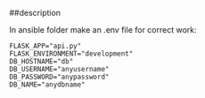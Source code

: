 ##description

In ansible folder make an .env file for correct work:

```
FLASK_APP="api.py"
FLASK_ENVIRONMENT="development"
DB_HOSTNAME="db"
DB_USERNAME="anyusername"
DB_PASSWORD="anypassword"
DB_NAME="anydbname"
```
